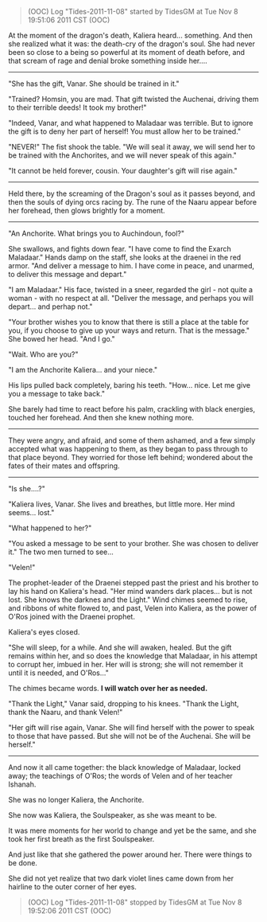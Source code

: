 > (OOC) Log "Tides-2011-11-08" started by TidesGM at Tue Nov 8 19:51:06 2011 CST (OOC)

At the moment of the dragon's death, Kaliera heard... something. And then she realized what it was: the death-cry of the dragon's soul. She had never been so close to a being so powerful at its moment of death before, and that scream of rage and denial broke something inside her....

---

"She has the gift, Vanar. She should be trained in it."

"Trained? Homsin, you are mad. That gift twisted the Auchenai, driving them to their terrible deeds! It took my brother!"

"Indeed, Vanar, and what happened to Maladaar was terrible. But to ignore the gift is to deny her part of herself! You must allow her to be trained."

"NEVER!" The fist shook the table. "We will seal it away, we will send her to be trained with the Anchorites, and we will never speak of this again."

"It cannot be held forever, cousin. Your daughter's gift will rise again."

---

Held there, by the screaming of the Dragon's soul as it passes beyond, and then the souls of dying orcs racing by. The rune of the Naaru appear before her forehead, then glows brightly for a moment.

---

"An Anchorite. What brings you to Auchindoun, fool?"

She swallows, and fights down fear. "I have come to find the Exarch Maladaar." Hands damp on the staff, she looks at the draenei in the red armor. "And deliver a message to him. I have come in peace, and unarmed, to deliver this message and depart."

"I am Maladaar." His face, twisted in a sneer, regarded the girl - not quite a woman - with no respect at all. "Deliver the message, and perhaps you will depart... and perhap not."

"Your brother wishes you to know that there is still a place at the table for you, if you choose to give up your ways and return. That is the message." She bowed her head. "And I go."

"Wait. Who are you?"

"I am the Anchorite Kaliera... and your niece."

His lips pulled back completely, baring his teeth. "How... nice. Let me give you a message to take back."

She barely had time to react before his palm, crackling with black energies, touched her forehead. And then she knew nothing more.

---

They were angry, and afraid, and some of them ashamed, and a few simply accepted what was happening to them, as they began to pass through to that place beyond. They worried for those left behind; wondered about the fates of their mates and offspring.

---

"Is she....?"

"Kaliera lives, Vanar. She lives and breathes, but little more. Her mind seems... lost."

"What happened to her?"

"You asked a message to be sent to your brother. She was chosen to deliver it." The two men turned to see...

"Velen!"

The prophet-leader of the Draenei stepped past the priest and his brother to lay his hand on Kaliera's head. "Her mind wanders dark places... but is not lost. She knows the darknes and the Light." Wind chimes seemed to rise, and ribbons of white flowed to, and past, Velen into Kaliera, as the power of O'Ros joined with the Draenei prophet.

Kaliera's eyes closed.

"She will sleep, for a while. And she will awaken, healed. But the gift remains within her, and so does the knowledge that Maladaar, in his attempt to corrupt her, imbued in her. Her will is strong; she will not remember it until it is needed, and O'Ros..."

The chimes became words. **I will watch over her as needed.**

"Thank the Light," Vanar said, dropping to his knees. "Thank the Light, thank the Naaru, and thank Velen!"

"Her gift will rise again, Vanar. She will find herself with the power to speak to those that have passed. But she will not be of the Auchenai. She will be herself."

---

And now it all came together: the black knowledge of Maladaar, locked away; the teachings of O'Ros; the words of Velen and of her teacher Ishanah.

She was no longer Kaliera, the Anchorite.

She now was Kaliera, the Soulspeaker, as she was meant to be.

It was mere moments for her world to change and yet be the same, and she took her first breath as the first Soulspeaker.

And just like that she gathered the power around her. There were things to be done.

She did not yet realize that two dark violet lines came down from her hairline to the outer corner of her eyes.

> (OOC) Log "Tides-2011-11-08" stopped by TidesGM at Tue Nov 8 19:52:06 2011 CST (OOC)